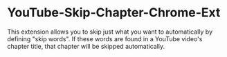 # YouTube-Skip-Chapter-Chrome-Ext
This extension allows you to skip just what you want to automatically by defining "skip words". If these words are found in a YouTube video's chapter title, that chapter will be skipped automatically.

